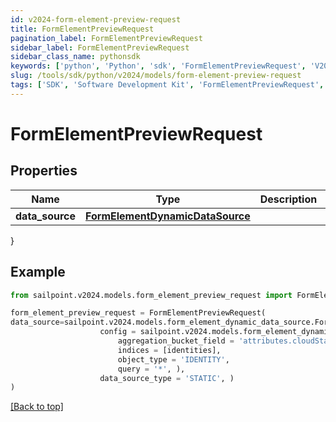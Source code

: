 ```yaml
---
id: v2024-form-element-preview-request
title: FormElementPreviewRequest
pagination_label: FormElementPreviewRequest
sidebar_label: FormElementPreviewRequest
sidebar_class_name: pythonsdk
keywords: ['python', 'Python', 'sdk', 'FormElementPreviewRequest', 'V2024FormElementPreviewRequest'] 
slug: /tools/sdk/python/v2024/models/form-element-preview-request
tags: ['SDK', 'Software Development Kit', 'FormElementPreviewRequest', 'V2024FormElementPreviewRequest']
---
```


# FormElementPreviewRequest


## Properties

Name | Type | Description | Notes
------------ | ------------- | ------------- | -------------
**data_source** | [**FormElementDynamicDataSource**](form-element-dynamic-data-source) |  | [optional] 
}

## Example

```python
from sailpoint.v2024.models.form_element_preview_request import FormElementPreviewRequest

form_element_preview_request = FormElementPreviewRequest(
data_source=sailpoint.v2024.models.form_element_dynamic_data_source.FormElementDynamicDataSource(
                    config = sailpoint.v2024.models.form_element_dynamic_data_source_config.FormElementDynamicDataSourceConfig(
                        aggregation_bucket_field = 'attributes.cloudStatus.exact', 
                        indices = [identities], 
                        object_type = 'IDENTITY', 
                        query = '*', ), 
                    data_source_type = 'STATIC', )
)

```
[[Back to top]](#) 

